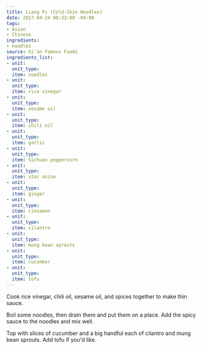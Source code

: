 ```yaml
---
title: Liang Pi (Cold-Skin Noodles)
date: 2017-04-24 08:33:00 -04:00
tags:
- Asian
- Chinese
ingredients:
- noodles
source: Xi'an Famous Foods
ingredients_list:
- unit: 
  unit_type: 
  item: noodles
- unit: 
  unit_type: 
  item: rice vinegar
- unit: 
  unit_type: 
  item: sesame oil
- unit: 
  unit_type: 
  item: chili oil
- unit: 
  unit_type: 
  item: garlic
- unit: 
  unit_type: 
  item: Sichuan peppercorn
- unit: 
  unit_type: 
  item: star anise
- unit: 
  unit_type: 
  item: ginger
- unit: 
  unit_type: 
  item: cinnamon
- unit: 
  unit_type: 
  item: cilantro
- unit: 
  unit_type: 
  item: mung bean sprouts
- unit: 
  unit_type: 
  item: cucumber
- unit: 
  unit_type: 
  item: tofu
---
```


Cook rice vinegar, chili oil, sesame oil, and spices together to make thin sauce.

Boil some noodles, then drain them and put them on a place. Add the spicy sauce to the noodles and mix well.

Top with slices of cucumber and a big handful each of cilantro and mung bean sprouts. Add tofu if you'd like.
